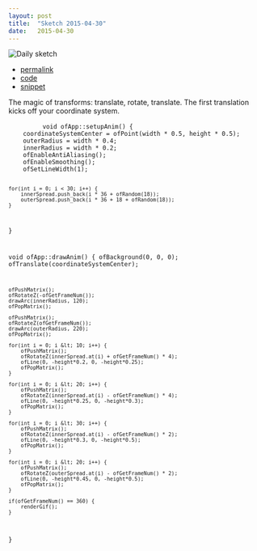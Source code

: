 ```yaml
---
layout: post
title:  "Sketch 2015-04-30"
date:   2015-04-30
---
```

![Daily sketch](https://github.com/dailysketches/sketches-2015-04-22/blob/master/openFrameworks/2015-04-30.gif?raw=true)
<div class="code">
	<ul>
		<li><a href="{% post_url 2015-04-30-sketch %}">permalink</a></li>
		<li><a href="https://github.com/dailysketches/dailySketches/tree/master/sketches/2015-04-30">code</a></li>
		<li><a href="#" class="snippet-button">snippet</a></li>
	</ul>
	<p>The magic of transforms: translate, rotate, translate. The first translation kicks off your coordinate system.</p>
	<pre class="snippet">
		<code class="cpp">void ofApp::setupAnim() {
    coordinateSystemCenter = ofPoint(width * 0.5, height * 0.5);
    outerRadius = width * 0.4;
    innerRadius = width * 0.2;
    ofEnableAntiAliasing();
    ofEnableSmoothing();
    ofSetLineWidth(1);
    
    for(int i = 0; i < 30; i++) {
        innerSpread.push_back(i * 36 + ofRandom(18));
        outerSpread.push_back(i * 36 + 18 + ofRandom(18));
    }
}

void ofApp::drawAnim() {
    ofBackground(0, 0, 0);
    ofTranslate(coordinateSystemCenter);
    
    ofPushMatrix();
    ofRotateZ(-ofGetFrameNum());
    drawArc(innerRadius, 120);
    ofPopMatrix();
    
    ofPushMatrix();
    ofRotateZ(ofGetFrameNum());
    drawArc(outerRadius, 220);
    ofPopMatrix();
    
    for(int i = 0; i &lt; 10; i++) {
        ofPushMatrix();
        ofRotateZ(innerSpread.at(i) + ofGetFrameNum() * 4);
        ofLine(0, -height*0.2, 0, -height*0.25);
        ofPopMatrix();
    }
    
    for(int i = 0; i &lt; 20; i++) {
        ofPushMatrix();
        ofRotateZ(innerSpread.at(i) - ofGetFrameNum() * 4);
        ofLine(0, -height*0.25, 0, -height*0.3);
        ofPopMatrix();
    }
    
    for(int i = 0; i &lt; 30; i++) {
        ofPushMatrix();
        ofRotateZ(innerSpread.at(i) - ofGetFrameNum() * 2);
        ofLine(0, -height*0.3, 0, -height*0.5);
        ofPopMatrix();
    }
    
    for(int i = 0; i &lt; 20; i++) {
        ofPushMatrix();
        ofRotateZ(outerSpread.at(i) - ofGetFrameNum() * 2);
        ofLine(0, -height*0.45, 0, -height*0.5);
        ofPopMatrix();
    }
    
    if(ofGetFrameNum() == 360) {
        renderGif();
    }
}</code>
	</pre>
</div>
